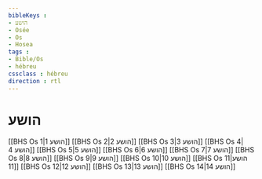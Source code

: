 ```yaml
---
bibleKeys : 
- הושע
- Osée
- Os
- Hosea
tags : 
- Bible/Os
- hébreu
cssclass : hébreu
direction : rtl
---
```


# הושע

[[BHS Os 1|הושע 1]]
[[BHS Os 2|הושע 2]]
[[BHS Os 3|הושע 3]]
[[BHS Os 4|הושע 4]]
[[BHS Os 5|הושע 5]]
[[BHS Os 6|הושע 6]]
[[BHS Os 7|הושע 7]]
[[BHS Os 8|הושע 8]]
[[BHS Os 9|הושע 9]]
[[BHS Os 10|הושע 10]]
[[BHS Os 11|הושע 11]]
[[BHS Os 12|הושע 12]]
[[BHS Os 13|הושע 13]]
[[BHS Os 14|הושע 14]]
